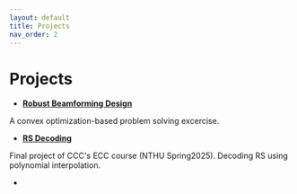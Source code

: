 ```yaml
---
layout: default
title: Projects 
nav_order: 2
---
```


# Projects 


- [**Robust Beamforming Design**](<https://github.com/eirinnnnnn/robust_miso_doubleQT>)

A convex optimization-based problem solving excercise.

- [**RS Decoding**](<https://github.com/eirinnnnnn/RS_decoding>)

Final project of CCC's ECC course (NTHU Spring2025). Decoding RS using polynomial interpolation.

- []()